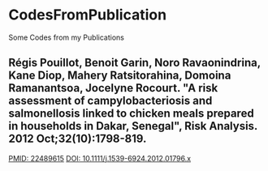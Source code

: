 # CodesFromPublication
 Some Codes from my Publications 

## Régis Pouillot, Benoit Garin, Noro Ravaonindrina, Kane Diop, Mahery Ratsitorahina, Domoina Ramanantsoa, Jocelyne Rocourt. "A risk assessment of campylobacteriosis and salmonellosis linked to chicken meals prepared in households in Dakar, Senegal", Risk Analysis. 2012 Oct;32(10):1798-819.
[PMID: 22489615](https://pubmed.ncbi.nlm.nih.gov/22489615/) 
[DOI: 10.1111/j.1539-6924.2012.01796.x](http://www.doi.org/10.1111/j.1539-6924.2012.01796.x)  
